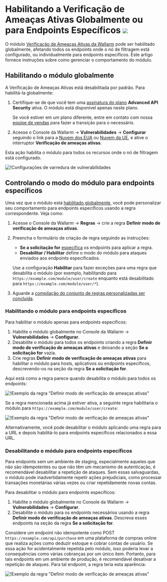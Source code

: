 # Habilitando a Verificação de Ameaças Ativas Globalmente ou para Endpoints Específicos <a href="../../../about-wallarm/subscription-plans/#subscription-plans"><img src="../../../images/api-security-tag.svg" style="border: none;"></a>

O módulo [Verificação de Ameaças Ativas da Wallarm](overview.md) pode ser habilitado globalmente, afetando todos os endpoints onde o nó de filtragem está configurado, ou individualmente para endpoints específicos. Este artigo fornece instruções sobre como gerenciar o comportamento do módulo.

## Habilitando o módulo globalmente

A Verificação de Ameaças Ativas está desabilitada por padrão. Para habilitá-la globalmente:

1. Certifique-se de que você tem uma [assinatura do plano](../../about-wallarm/subscription-plans.md#subscription-plans) **Advanced API Security** ativa. O módulo está disponível apenas neste plano.

    Se você estiver em um plano diferente, entre em contato com nossa [equipe de vendas](mailto:sales@wallarm.com) para fazer a transição para o necessário.
1. Acesse o Console da Wallarm → **Vulnerabilidades** → **Configurar** seguindo o link para a [Nuvem dos EUA](https://us1.my.wallarm.com/vulnerabilities/active?configure=true) ou [Nuvem da UE](https://my.wallarm.com/vulnerabilities/active?configure=true), e ative o interruptor **Verificação de ameaças ativas**.

Esta ação habilita o módulo para todos os recursos onde o nó de filtragem está configurado.

![!Configurações de varredura de vulnerabilidades](../../images/user-guides/vulnerabilities/vuln-scan-settings.png)

## Controlando o modo do módulo para endpoints específicos

Uma vez que o módulo está [habilitado globalmente](#enabling-the-module-globally), você pode personalizar seu comportamento para endpoints específicos usando a regra correspondente. Veja como:

1. Acesse o Console da Wallarm → **Regras** → crie a regra **Definir modo de verificação de ameaças ativas**.
1. Preencha o formulário de criação de regra seguindo as instruções:

    * **Se a solicitação for** [especifica](../../user-guides/rules/rules.md#branch-description) os endpoints para aplicar a regra.
    * **Desabilitar / Habilitar** define o modo do módulo para ataques enviados aos endpoints especificados.

    Use a configuração **Habilitar** para fazer exceções para uma regra que desabilita o módulo (por exemplo, habilitando para `https://example.com/module/user/create` enquanto está desabilitado para `https://example.com/module/user/*`).
1. Aguarde a [compilação do conjunto de regras personalizadas ser concluída](../../user-guides/rules/rules.md).

### Habilitando o módulo para endpoints específicos

Para habilitar o módulo apenas para endpoints específicos:

1. Habilite o módulo globalmente no Console da Wallarm → **Vulnerabilidades** → **Configurar**.
1. Desabilite o módulo para todos os endpoints criando a regra **Definir modo de verificação de ameaças ativas** e deixando a seção **Se a solicitação for** vazia.
1. Crie regras **Definir modo de verificação de ameaças ativas** para habilitar o módulo para hosts, aplicativos ou endpoints específicos, descrevendo-os na seção da regra **Se a solicitação for**.

Aqui está como a regra parece quando desabilita o módulo para todos os endpoints:

![!Exemplo da regra "Definir modo de verificação de ameaças ativas"](../../images/user-guides/rules/disable-atv-for-all-endpoints.png)

Se a regra mencionada acima já estiver ativa, a seguinte regra habilitaria o módulo para `https://example.com/module/user/create`:

![!Exemplo da regra "Definir modo de verificação de ameaças ativas"](../../images/user-guides/rules/disable-active-threat-verification-deeper-path-example.png)

Alternativamente, você pode desabilitar o módulo aplicando uma regra para a URL e depois habilitá-lo para endpoints específicos relacionados a essa URL.

### Desabilitando o módulo para endpoints específicos

Para endpoints sem um ambiente de staging, especialmente aqueles que não são idempotentes ou que não têm um mecanismo de autenticação, é recomendável desabilitar a repetição de ataques. Sem essas salvaguardas, o módulo pode inadvertidamente repetir ações prejudiciais, como processar transações monetárias várias vezes ou criar repetidamente novas contas.

Para desabilitar o módulo para endpoints específicos:

1. Habilite o módulo globalmente no Console da Wallarm → **Vulnerabilidades** → **Configurar**.
1. Desabilite o módulo para os endpoints necessários usando a regra **Definir modo de verificação de ameaças ativas**. Descreva esses endpoints na seção da regra **Se a solicitação for**.

Considere um endpoint não idempotente como POST `https://example.com/api/purchase` em uma plataforma de compras online que realiza ações como deduzir estoque e cobrar contas de usuário. Se essa ação for acidentalmente repetida pelo módulo, isso poderia levar a consequências como várias cobranças por um único item. Portanto, para tais endpoints em um ambiente de produção, é recomendável desativar a repetição de ataques. Para tal endpoint, a regra teria esta aparência:

![!Exemplo da regra "Definir modo de verificação de ameaças ativas"](../../images/user-guides/rules/disable-atv-for-non-indemponent-end.png)